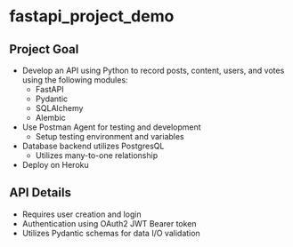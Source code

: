 # fastapi_project_demo

## Project Goal
- Develop an API using Python to record posts, content, users, and votes using the following modules:
  - FastAPI
  - Pydantic
  - SQLAlchemy
  - Alembic
- Use Postman Agent for testing and development
  - Setup testing environment and variables
- Database backend utilizes PostgresQL
  - Utilizes many-to-one relationship
- Deploy on Heroku

## API Details
- Requires user creation and login
- Authentication using OAuth2 JWT Bearer token
- Utilizes Pydantic schemas for data I/O validation
